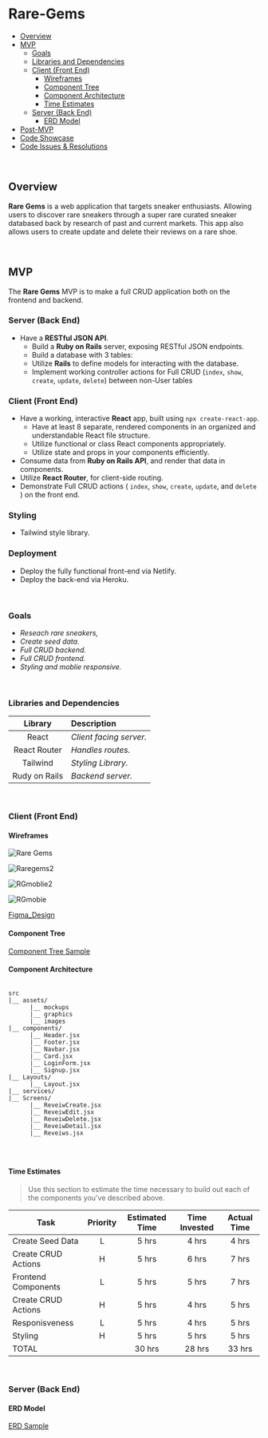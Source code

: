 # Rare-Gems

<!-- [Live Demo Link](https://wonderful-mcclintock-cd0696.netlify.app/sneakers) -->

- [Overview](#overview)
- [MVP](#mvp)
  - [Goals](#goals)
  - [Libraries and Dependencies](#libraries-and-dependencies)
  - [Client (Front End)](#client-front-end)
    - [Wireframes](#wireframes)
    - [Component Tree](#component-tree)
    - [Component Architecture](#component-architecture)
    - [Time Estimates](#time-estimates)
  - [Server (Back End)](#server-back-end)
    - [ERD Model](#erd-model)
- [Post-MVP](#post-mvp)
- [Code Showcase](#code-showcase)
- [Code Issues & Resolutions](#code-issues--resolutions)

<br>

## Overview

**Rare Gems** is a web application that targets sneaker enthusiasts. Allowing users to discover rare sneakers through a super rare curated sneaker databased back by research of past and current markets. This app also allows users to create update and delete their reviews on a rare shoe. 

<br>

## MVP



The **Rare Gems** MVP is to make a full CRUD application both on the frontend and backend. 

### Server (Back End) <!-- omit in toc -->

- Have a **RESTful JSON API**.
  - Build a **Ruby on Rails** server, exposing RESTful JSON endpoints.
  - Build a database with 3 tables:
  - Utilize **Rails** to define models for interacting with the database.
  - Implement working controller actions for Full CRUD (`index`, `show`, `create`, `update`, `delete`) between non-User tables 
   

### Client (Front End) <!-- omit in toc -->

- Have a working, interactive **React** app, built using `npx create-react-app`.
  - Have at least 8 separate, rendered components in an organized and understandable React file structure.
  - Utilize functional or class React components appropriately.
  - Utilize state and props in your components efficiently.
- Consume data from **Ruby on Rails API**, and render that data in components.
- Utilize **React Router**, for client-side routing.
- Demonstrate Full CRUD actions ( `index`, `show`, `create`, `update`, and `delete` ) on the front end.


### Styling <!-- omit in toc -->

- Tailwind style library.

### Deployment <!-- omit in toc -->

- Deploy the fully functional front-end via Netlify.
- Deploy the back-end via Heroku.

<br>

### Goals

- _Reseach rare sneakers,_
- _Create seed data._
- _Full CRUD backend._
- _Full CRUD frontend._
- _Styling and moblie responsive._

<br>

### Libraries and Dependencies


|     Library      | Description                                |
| :--------------: | :----------------------------------------- |
|  React           | _Client facing server._ |
|  React Router    | _Handles routes._ |
|  Tailwind        | _Styling Library._ |
|  Rudy on Rails   | _Backend server._ |


<br>

### Client (Front End)

#### Wireframes


![Rare Gems](https://github.com/user-attachments/assets/c8b7cdd7-75c0-45a1-ad32-5f33564fa9d0)

![Raregems2](https://github.com/user-attachments/assets/4b28dfe4-1955-41b2-b546-b4b748b01319)

![RGmoblie2](https://github.com/user-attachments/assets/849d8280-3fb9-4be8-bfe4-a9498b0c6d3d)


![RGmobie](https://github.com/user-attachments/assets/981820b1-5f01-484b-a9e8-dcdcd6370537)


[Figma_Design](https://www.figma.com/file/JTkW27ssKKz5HH2N296WXh/Rare-Gems?node-id=0%3A1)

#### Component Tree


[Component Tree Sample](https://whimsical.com/rare-gems-42Wcq9LPWmQKUuvSnRQoUc)

#### Component Architecture

``` structure

src
|__ assets/
      |__ mockups
      |__ graphics
      |__ images
|__ components/
      |__ Header.jsx
      |__ Footer.jsx
      |__ Navbar.jsx
      |__ Card.jsx
      |__ LoginForm.jsx
      |__ Signup.jsx
|__ Layouts/
      |__ Layout.jsx
|__ services/
|__ Screens/
      |__ ReveiwCreate.jsx
      |__ ReveiwEdit.jsx
      |__ ReveiwDelete.jsx
      |__ ReveiwDetail.jsx
      |__ Reveiws.jsx
      



```

#### Time Estimates

> Use this section to estimate the time necessary to build out each of the components you've described above.

| Task                | Priority | Estimated Time | Time Invested | Actual Time |
| ------------------- | :------: | :------------: | :-----------: | :---------: |
| Create Seed Data    |    L     |     5 hrs      |     4 hrs     |    4 hrs    |
| Create CRUD Actions |    H     |     5 hrs      |     6 hrs     |    7 hrs    |
| Frontend Components |    L     |     5 hrs      |     5 hrs     |    7 hrs    |
| Create CRUD Actions |    H     |     5 hrs      |     4 hrs     |    5 hrs    |
| Responisveness      |    L     |     5 hrs      |     4 hrs     |    5 hrs    |
| Styling             |    H     |     5 hrs      |     5 hrs     |    5 hrs    |
| TOTAL               |          |     30 hrs     |     28 hrs    |    33 hrs   |

<br>

### Server (Back End)

#### ERD Model



[ERD Sample](https://drive.google.com/file/d/1J50gW4EPcdDW5rsJMsgW_NeeSqiWVdLL/view?usp=sharing)
<br>







